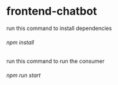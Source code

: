 # frontend-chatbot

run this command to install dependencies
###### npm install

run this command to run the consumer
###### npm run start
